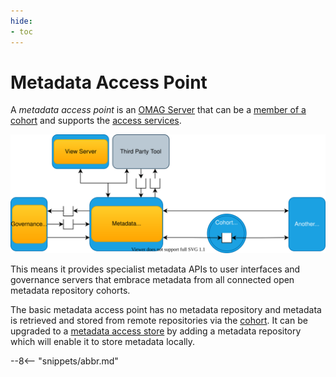 ```yaml
---
hide:
- toc
---
```


<!-- SPDX-License-Identifier: CC-BY-4.0 -->
<!-- Copyright Contributors to the Egeria project 2020. -->

# Metadata Access Point

A *metadata access point* is an [OMAG Server](omag-server.md) that can be a [member of a cohort](/egeria-docs/concepts/cohort-member) and supports the [access services](/egeria-docs/services/omas).

![Metadata access point in OMAG Server ecosystem](metadata-access-point.svg)

This means it provides specialist metadata APIs to user interfaces and governance servers that embrace metadata from all connected open metadata repository cohorts.

The basic metadata access point has no metadata repository and metadata is retrieved and stored from remote repositories via the [cohort](/egeria-docs/concepts/cohort-member). It can be upgraded to a [metadata access store](/egeria-docs/concepts/metadata-access-store) by adding a metadata repository which will enable it to store metadata locally.

--8<-- "snippets/abbr.md"
